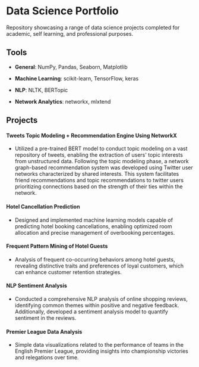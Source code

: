 # Data Science Portfolio
Repository showcasing a range of data science projects completed for academic, self learning, and professional purposes.

## Tools
- **General**: NumPy, Pandas, Seaborn, Matplotlib

- **Machine Learning**: scikit-learn, TensorFlow, keras

- **NLP**: NLTK, BERTopic

- **Network Analytics**: networkx, mlxtend

## Projects
#### Tweets Topic Modeling + Recommendation Engine Using NetworkX
- Utilized a pre-trained BERT model to conduct topic modeling on a vast repository of tweets, enabling the extraction of users' topic interests from unstructured data. Following the topic modeling phase, a network graph-based recommendation system was developed using Twitter user networks characterized by shared interests. This system facilitates friend recommendations and topic recommendations to twitter users prioritizing connections based on the strength of their ties within the network.

#### Hotel Cancellation Prediction
- Designed and implemented machine learning models capable of predicting hotel booking cancellations, enabling optimized room allocation and precise management of overbooking percentages.

#### Frequent Pattern Mining of Hotel Guests
- Analysis of frequent co-occurring behaviors among hotel guests, revealing distinctive traits and preferences of loyal customers, which can enhance customer retention strategies.

#### NLP Sentiment Analysis
- Conducted a comprehensive NLP analysis of online shopping reviews, identifying common themes within positive and negative feedback. Additionally, developed a sentiment analysis model to quantify sentiment in the reviews.

#### Premier League Data Analysis 
- Simple data visualizations related to the performance of teams in the English Premier League, providing insights into championship victories and relegations over time.
